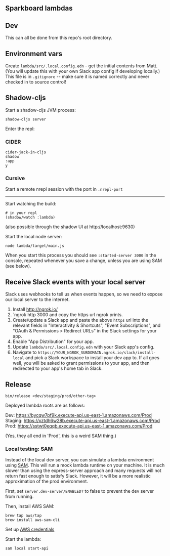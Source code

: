 Sparkboard lambdas
----

## Dev

This can all be done from this repo's root directory.

## Environment vars

Create `lambda/src/.local.config.edn` - get the initial contents from Matt.
(You will update this with your own Slack app config if developing locally.)
This file is in `.gitignore` -- make sure it is named correctly and never
checked in to source control!

## Shadow-cljs

Start a shadow-cljs JVM process:
```
shadow-cljs server
```

Enter the repl:

### CIDER

    cider-jack-in-cljs
    shadow
    :app
    y

### Cursive

Start a remote nrepl session with the port in `.nrepl-port`

----

Start watching the build:

```
# in your repl
(shadow/watch :lambda)
```
(also possible through the shadow UI at http://localhost:9630)

Start the local node server:

```
node lambda/target/main.js
```

When you start this process you should see `:started-server 3000` in the console, repeated
whenever you save a change, unless you are using SAM (see below).

## Receive Slack events with your local server

Slack uses webhooks to tell us when events happen, so we need to expose our local server
to the internet.

1. Install http://ngrok.io/
1. `ngrok http 3000 and copy the https url ngrok prints.
1. Create/update a Slack app and paste the above `https` url
    into the relevant fields in "Interactivity & Shortcuts", "Event Subscriptions", and
    "OAuth & Permissions > Redirect URLs" in the Slack settings for your app.
1. Enable "App Distribution" for your app.
1. Update `lambda/src/.local.config.edn` with your Slack app's config.
1. Navigate to `https://YOUR_NGROK_SUBDOMAIN.ngrok.io/slack/install-local` and pick a Slack workspace
to install your dev app to. If all goes well, you will be asked to grant permissions to your app,
and then redirected to your app's home tab in Slack.

## Release

```
bin/release <dev/staging/prod/other-tag>
```

Deployed lambda roots are as follows:

Dev: https://bycqw7pf9k.execute-api.us-east-1.amazonaws.com/Prod
Staging: https://xztdh6w28b.execute-api.us-east-1.amazonaws.com/Prod
Prod: https://sstwt0eqqb.execute-api.us-east-1.amazonaws.com/Prod

(Yes, they all end in 'Prod', this is a weird SAM thing.)

### Local testing: SAM

Instead of the local dev server, you can simulate a lambda environment using [SAM](https://docs.aws.amazon.com/serverless-application-model/latest/developerguide/what-is-sam.html).
This will run a mock lambda runtime on your machine. It is much slower than using the express-server
approach and many requests will not return fast enough to satisfy Slack. However, it will be a more
realistic approximation of the prod environment.

First, set `server.dev-server/ENABLED?` to false to prevent the dev server from running.

Then, install AWS SAM:

```
brew tap aws/tap
brew install aws-sam-cli
```

Set up [AWS credentials](https://docs.aws.amazon.com/serverless-application-model/latest/developerguide/serverless-getting-started-set-up-credentials.html)

Start the lambda:

```
sam local start-api
```